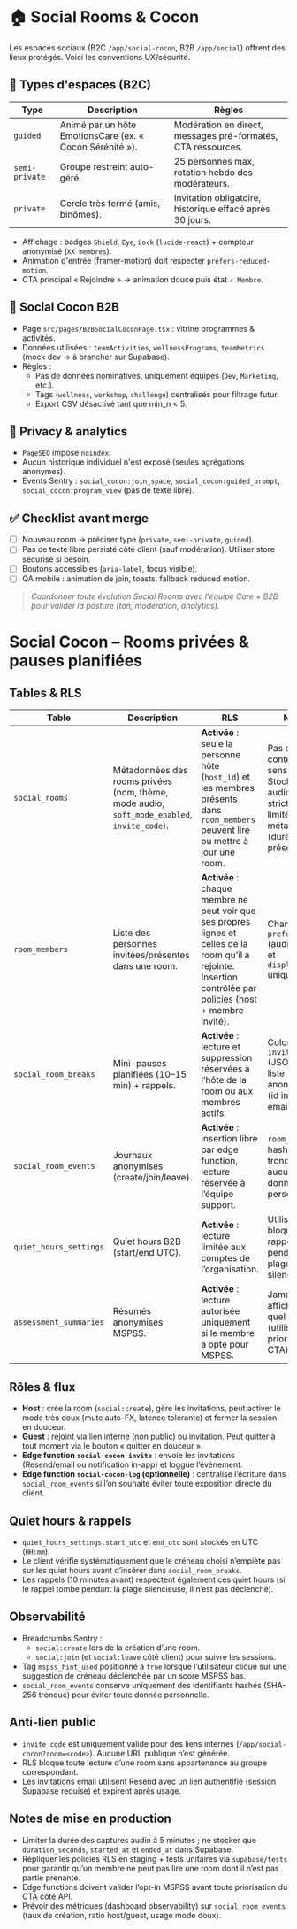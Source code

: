 # 🏠 Social Rooms & Cocon

Les espaces sociaux (B2C `/app/social-cocon`, B2B `/app/social`) offrent des lieux protégés. Voici les conventions UX/sécurité.

## 🌈 Types d'espaces (B2C)
| Type | Description | Règles |
| --- | --- | --- |
| `guided` | Animé par un hôte EmotionsCare (ex. « Cocon Sérénité »). | Modération en direct, messages pré-formatés, CTA ressources. |
| `semi-private` | Groupe restreint auto-géré. | 25 personnes max, rotation hebdo des modérateurs. |
| `private` | Cercle très fermé (amis, binômes). | Invitation obligatoire, historique effacé après 30 jours. |

- Affichage : badges `Shield`, `Eye`, `Lock` (`lucide-react`) + compteur anonymisé (`XX membres`).
- Animation d'entrée (framer-motion) doit respecter `prefers-reduced-motion`.
- CTA principal « Rejoindre » → animation douce puis état `✓ Membre`.

## 🏢 Social Cocon B2B
- Page `src/pages/B2BSocialCoconPage.tsx` : vitrine programmes & activités.
- Données utilisées : `teamActivities`, `wellnessPrograms`, `teamMetrics` (mock dev → à brancher sur Supabase).
- Règles :
  - Pas de données nominatives, uniquement équipes (`Dev`, `Marketing`, etc.).
  - Tags (`wellness`, `workshop`, `challenge`) centralisés pour filtrage futur.
  - Export CSV désactivé tant que min_n < 5.

## 🔐 Privacy & analytics
- `PageSEO` impose `noindex`.
- Aucun historique individuel n'est exposé (seules agrégations anonymes).
- Events Sentry : `social_cocon:join_space`, `social_cocon:guided_prompt`, `social_cocon:program_view` (pas de texte libre).

## ✅ Checklist avant merge
- [ ] Nouveau room → préciser type (`private`, `semi-private`, `guided`).
- [ ] Pas de texte libre persisté côté client (sauf modération). Utiliser store sécurisé si besoin.
- [ ] Boutons accessibles (`aria-label`, focus visible).
- [ ] QA mobile : animation de join, toasts, fallback reduced motion.

> _Coordonner toute évolution Social Rooms avec l'équipe Care + B2B pour valider la posture (ton, modération, analytics)._ 
# Social Cocon – Rooms privées & pauses planifiées

## Tables & RLS

| Table | Description | RLS | Notes |
|-------|-------------|-----|-------|
| `social_rooms` | Métadonnées des rooms privées (nom, thème, mode audio, `soft_mode_enabled`, `invite_code`). | **Activée** : seule la personne hôte (`host_id`) et les membres présents dans `room_members` peuvent lire ou mettre à jour une room. | Pas de contenu sensible. Stockage audio strictement limité à des métadonnées (durée, présence). |
| `room_members` | Liste des personnes invitées/présentes dans une room. | **Activée** : chaque membre ne peut voir que ses propres lignes et celles de la room qu’il a rejointe. Insertion contrôlée par policies (host + membre invité). | Champs `preferences` (audio/texte) et `display_name` uniquement. |
| `social_room_breaks` | Mini-pauses planifiées (10–15 min) + rappels. | **Activée** : lecture et suppression réservées à l’hôte de la room ou aux membres actifs. | Colonne `invitees` (JSON) = liste anonymisée (id interne ou email). |
| `social_room_events` | Journaux anonymisés (create/join/leave). | **Activée** : insertion libre par edge function, lecture réservée à l’équipe support. | `room_ref` = hash tronqué, aucune donnée personnelle. |
| `quiet_hours_settings` | Quiet hours B2B (start/end UTC). | **Activée** : lecture limitée aux comptes de l’organisation. | Utilisé pour bloquer les rappels pendant les plages silencieuses. |
| `assessment_summaries` | Résumés anonymisés MSPSS. | **Activée** : lecture autorisée uniquement si le membre a opté pour MSPSS. | Jamais affiché tel quel dans l’UI (utilisé pour prioriser le CTA). |

## Rôles & flux

* **Host** : crée la room (`social:create`), gère les invitations, peut activer le mode très doux (mute auto-FX, latence tolérante) et fermer la session en douceur.
* **Guest** : rejoint via lien interne (non public) ou invitation. Peut quitter à tout moment via le bouton « quitter en douceur ».
* **Edge function `social-cocon-invite`** : envoie les invitations (Resend/email ou notification in-app) et loggue l’événement.
* **Edge function `social-cocon-log` (optionnelle)** : centralise l’écriture dans `social_room_events` si l’on souhaite éviter toute exposition directe du client.

## Quiet hours & rappels

* `quiet_hours_settings.start_utc` et `end_utc` sont stockés en UTC (`HH:mm`).
* Le client vérifie systématiquement que le créneau choisi n’empiète pas sur les quiet hours avant d’insérer dans `social_room_breaks`.
* Les rappels (10 minutes avant) respectent également ces quiet hours (si le rappel tombe pendant la plage silencieuse, il n’est pas déclenché).

## Observabilité

* Breadcrumbs Sentry :
  * `social:create` lors de la création d’une room.
  * `social:join` (et `social:leave` côté client) pour suivre les sessions.
* Tag `mspss_hint_used` positionné à `true` lorsque l’utilisateur clique sur une suggestion de créneau déclenchée par un score MSPSS bas.
* `social_room_events` conserve uniquement des identifiants hashés (SHA-256 tronqué) pour éviter toute donnée personnelle.

## Anti-lien public

* `invite_code` est uniquement valide pour des liens internes (`/app/social-cocon?room=<code>`). Aucune URL publique n’est générée.
* RLS bloque toute lecture d’une room sans appartenance au groupe correspondant.
* Les invitations email utilisent Resend avec un lien authentifié (session Supabase requise) et expirent après usage.

## Notes de mise en production

* Limiter la durée des captures audio à 5 minutes ; ne stocker que `duration_seconds`, `started_at` et `ended_at` dans Supabase.
* Répliquer les policies RLS en staging + tests unitaires via `supabase/tests` pour garantir qu’un membre ne peut pas lire une room dont il n’est pas partie prenante.
* Edge functions doivent valider l’opt-in MSPSS avant toute priorisation du CTA côté API.
* Prévoir des métriques (dashboard observability) sur `social_room_events` (taux de création, ratio host/guest, usage mode doux).
